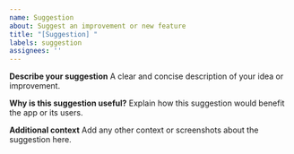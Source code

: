 ```yaml
---
name: Suggestion
about: Suggest an improvement or new feature
title: "[Suggestion] "
labels: suggestion
assignees: ''
---
```


**Describe your suggestion**
A clear and concise description of your idea or improvement.

**Why is this suggestion useful?**
Explain how this suggestion would benefit the app or its users.

**Additional context**
Add any other context or screenshots about the suggestion here.
